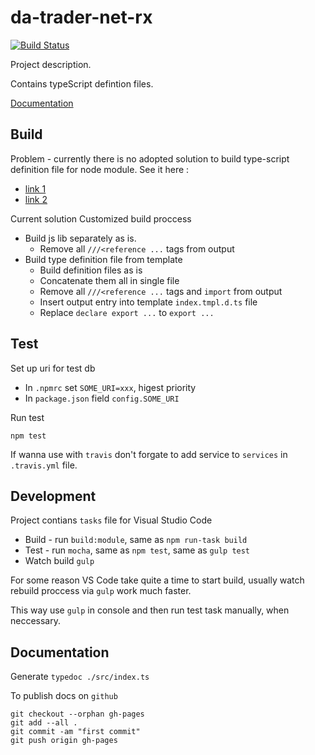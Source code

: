 # da-trader-net-rx

[![Build Status](https://travis-ci.org/data-avail/da-trader-net-rx.svg?branch=master)](https://travis-ci.org/data-avail/da-trader-net-rx)

Project description.

Contains typeScript defintion files. 

[Documentation](https://data-avail.github.io/da-trader-net-rx)


## Build

Problem - currently there is no adopted solution to build type-script definition file for node module.
See it here :
+ [link 1](http://stackoverflow.com/questions/31163503/build-a-node-package-using-typescript-1-5-and-generate-the-declaration-file)
+ [link 2](https://github.com/Microsoft/TypeScript/issues/2338)

Current solution
Customized build proccess

+ Build js lib separately as is.
	+ Remove all `///<reference ...` tags from output
+ Build type definition file from template
	+ Build definition files as is
	+ Concatenate them all in single file
	+ Remove all `///<reference ...` tags and `import` from output
	+ Insert output entry into template `index.tmpl.d.ts` file 
	+ Replace `declare export ...` to `export ...`

## Test

Set up uri for test db
 
+ In `.npmrc` set `SOME_URI=xxx`, higest priority
+ In `package.json` field `config.SOME_URI`

Run test
 
`npm test`

If wanna use with `travis` don't forgate to add service to `services` in 
`.travis.yml` file.

## Development

Project contians `tasks` file for Visual Studio Code

+ Build - run `build:module`, same as `npm run-task build`
+ Test - run `mocha`, same as `npm test`, same as `gulp test`
+ Watch build `gulp`

For some reason VS Code take quite a time to start build,
usually watch rebuild proccess via `gulp` work much faster.

This way use `gulp` in console and then run test task manually,
when neccessary.   

## Documentation 

Generate `typedoc ./src/index.ts` 

To publish docs  on `github`
```
git checkout --orphan gh-pages
git add --all .
git commit -am "first commit"
git push origin gh-pages
``` 
